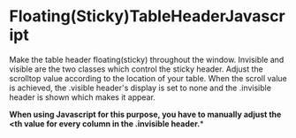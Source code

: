 # Floating(Sticky)TableHeaderJavascript
Make the table header floating(sticky) throughout the window.
Invisible and visible are the two classes which control the sticky header.
Adjust the scrolltop value according to the location of your table. When the scroll value is achieved, the .visible header's display is set to none and the .invisible header is shown which makes it appear.

**When using Javascript for this purpose, you have to manually adjust the <th value for every column in the .invisible header.***

